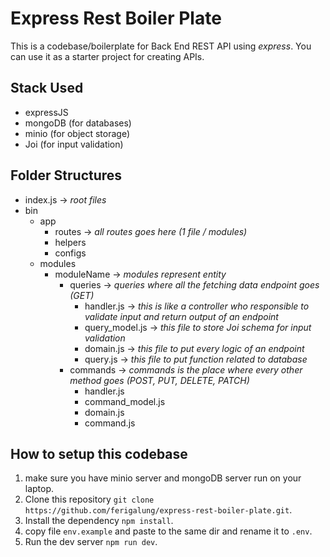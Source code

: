 # Express Rest Boiler Plate

This is a codebase/boilerplate for Back End REST API using *express*. You can use it as a starter project for creating APIs.

## Stack Used

- expressJS
- mongoDB (for databases)
- minio (for object storage)
- Joi (for input validation)

## Folder Structures

- index.js -> _root files_
- bin
  - app
    - routes -> _all routes goes here (1 file / modules)_
    - helpers
    - configs
  - modules
    - moduleName -> _modules represent entity_
      - queries -> _queries where all the fetching data endpoint goes (GET)_
        - handler.js -> _this is like a controller who responsible to validate input and return output of an endpoint_
        - query_model.js -> _this file to store Joi schema for input validation_
        - domain.js -> _this file to put every logic of an endpoint_
        - query.js -> _this file to put function related to database_
      - commands -> _commands is the place where every other method goes (POST, PUT, DELETE, PATCH)_
        - handler.js
        - command_model.js
        - domain.js
        - command.js
        
## How to setup this codebase

1. make sure you have minio server and mongoDB server run on your laptop.
2. Clone this repository ``git clone https://github.com/ferigalung/express-rest-boiler-plate.git``.
3. Install the dependency ``npm install``.
4. copy file ``env.example`` and paste to the same dir and rename it to ``.env``.
5. Run the dev server ``npm run dev``.
